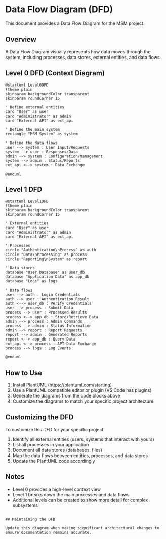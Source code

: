 # Data Flow Diagram (DFD)

This document provides a Data Flow Diagram for the MSM project.

## Overview

A Data Flow Diagram visually represents how data moves through the system, including processes, data stores, external entities, and data flows.

## Level 0 DFD (Context Diagram)

```plantuml
@startuml Level0DFD
!theme plain
skinparam backgroundColor transparent
skinparam roundCorner 15

' Define external entities
card "User" as user
card "Administrator" as admin
card "External API" as ext_api

' Define the main system
rectangle "MSM System" as system

' Define the data flows
user --> system : User Input/Requests
system --> user : Responses/Data
admin --> system : Configuration/Management
system --> admin : Status/Reports
ext_api <--> system : Data Exchange

@enduml
```

## Level 1 DFD

```plantuml
@startuml Level1DFD
!theme plain
skinparam backgroundColor transparent
skinparam roundCorner 15

' External entities
card "User" as user
card "Administrator" as admin
card "External API" as ext_api

' Processes
circle "Authentication\nProcess" as auth
circle "Data\nProcessing" as process
circle "Reporting\nSystem" as report

' Data stores
database "User Database" as user_db
database "Application Data" as app_db
database "Logs" as logs

' Data flows
user --> auth : Login Credentials
auth --> user : Authentication Result
auth <--> user_db : Verify Credentials
user --> process : Submit Data
process --> user : Processed Results
process <--> app_db : Store/Retrieve Data
admin --> process : Admin Commands
process --> admin : Status Information
admin --> report : Report Requests
report --> admin : Generated Reports
report <--> app_db : Query Data
ext_api <--> process : API Data Exchange
process --> logs : Log Events

@enduml
```

## How to Use

1. Install PlantUML (https://plantuml.com/starting)
2. Use a PlantUML compatible editor or plugin (VS Code has plugins)
3. Generate the diagrams from the code blocks above
4. Customize the diagrams to match your specific project architecture

## Customizing the DFD

To customize this DFD for your specific project:

1. Identify all external entities (users, systems that interact with yours)
2. List all processes in your application
3. Document all data stores (databases, files)
4. Map the data flows between entities, processes, and data stores
5. Update the PlantUML code accordingly

## Notes

- Level 0 provides a high-level context view
- Level 1 breaks down the main processes and data flows
- Additional levels can be created to show more detail for complex subsystems
```

## Maintaining the DFD

Update this diagram when making significant architectural changes to ensure documentation remains accurate.
